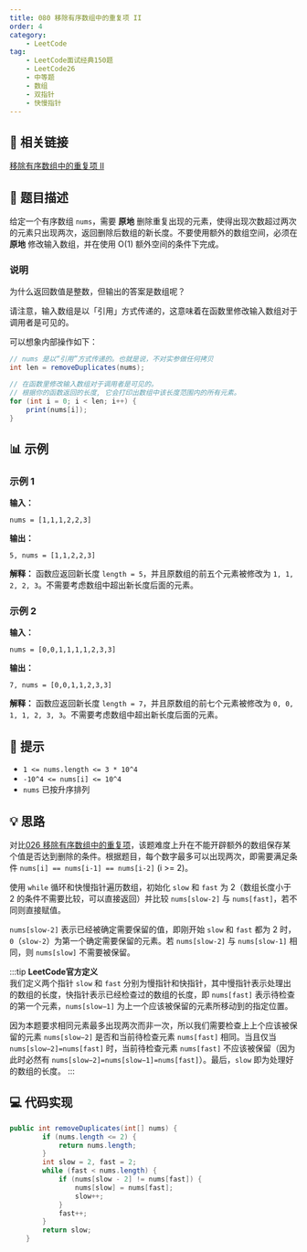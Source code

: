 ```yaml
---
title: 080 移除有序数组中的重复项 II
order: 4
category:
    - LeetCode
tag:
    - LeetCode面试经典150题
    - LeetCode26
    - 中等题
    - 数组
    - 双指针
    - 快慢指针
---
```


## 🔗 相关链接

[移除有序数组中的重复项 II](https://leetcode.cn/problems/remove-duplicates-from-sorted-array-ii/description/?envType=study-plan-v2&envId=top-interview-150)

## 📜 题目描述

给定一个有序数组 `nums`，需要 **原地** 删除重复出现的元素，使得出现次数超过两次的元素只出现两次，返回删除后数组的新长度。不要使用额外的数组空间，必须在 **原地** 修改输入数组，并在使用 O(1) 额外空间的条件下完成。

### 说明

为什么返回数值是整数，但输出的答案是数组呢？

请注意，输入数组是以「引用」方式传递的，这意味着在函数里修改输入数组对于调用者是可见的。

可以想象内部操作如下：

```java
// nums 是以“引用”方式传递的。也就是说，不对实参做任何拷贝
int len = removeDuplicates(nums);

// 在函数里修改输入数组对于调用者是可见的。
// 根据你的函数返回的长度, 它会打印出数组中该长度范围内的所有元素。
for (int i = 0; i < len; i++) {
    print(nums[i]);
}
```

## 📊 示例

### 示例 1

**输入：**

```plaintext
nums = [1,1,1,2,2,3]
```

**输出：**

```plaintext
5, nums = [1,1,2,2,3]
```

**解释：** 
函数应返回新长度 `length = 5`，并且原数组的前五个元素被修改为 `1, 1, 2, 2, 3`。不需要考虑数组中超出新长度后面的元素。

### 示例 2

**输入：**

```plaintext
nums = [0,0,1,1,1,1,2,3,3]
```

**输出：**

```plaintext
7, nums = [0,0,1,1,2,3,3]
```

**解释：** 
函数应返回新长度 `length = 7`，并且原数组的前七个元素被修改为 `0, 0, 1, 1, 2, 3, 3`。不需要考虑数组中超出新长度后面的元素。

## 📝 提示

- `1 <= nums.length <= 3 * 10^4`
- `-10^4 <= nums[i] <= 10^4`
- `nums` 已按升序排列

## 💡 思路

对比[026 移除有序数组中的重复项](./2-leet027.md)，该题难度上升在不能开辟额外的数组保存某个值是否达到删除的条件。根据题目，每个数字最多可以出现两次，即需要满足条件 `nums[i] == nums[i-1] == nums[i-2]` (i >= 2)。

使用 `while` 循环和快慢指针遍历数组，初始化 `slow` 和 `fast` 为 2（数组长度小于 2 的条件不需要比较，可以直接返回）并比较 `nums[slow-2]` 与 `nums[fast]`，若不同则直接赋值。

`nums[slow-2]` 表示已经被确定需要保留的值，即刚开始 `slow` 和 `fast` 都为 2 时，`0`（`slow-2`）为第一个确定需要保留的元素。若 `nums[slow-2]` 与 `nums[slow-1]` 相同，则 `nums[slow]` 不需要被保留。

:::tip
**LeetCode官方定义**  
我们定义两个指针 `slow` 和 `fast` 分别为慢指针和快指针，其中慢指针表示处理出的数组的长度，快指针表示已经检查过的数组的长度，即 `nums[fast]` 表示待检查的第一个元素，`nums[slow−1]` 为上一个应该被保留的元素所移动到的指定位置。

因为本题要求相同元素最多出现两次而非一次，所以我们需要检查上上个应该被保留的元素 `nums[slow−2]` 是否和当前待检查元素 `nums[fast]` 相同。当且仅当 `nums[slow−2]=nums[fast]` 时，当前待检查元素 `nums[fast]` 不应该被保留（因为此时必然有 `nums[slow−2]=nums[slow−1]=nums[fast]`）。最后，`slow` 即为处理好的数组的长度。
:::

## 💻 代码实现

```java
public int removeDuplicates(int[] nums) {
        if (nums.length <= 2) {
            return nums.length;
        }
        int slow = 2, fast = 2;
        while (fast < nums.length) {
            if (nums[slow - 2] != nums[fast]) {
                nums[slow] = nums[fast];
                slow++;
            }
            fast++;
        }
        return slow;
    }
``` 